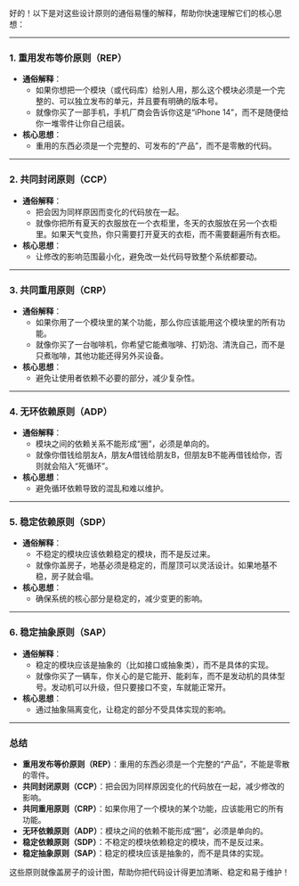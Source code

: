 好的！以下是对这些设计原则的通俗易懂的解释，帮助你快速理解它们的核心思想：

---

### **1. 重用发布等价原则（REP）**
   - **通俗解释**：
     - 如果你想把一个模块（或代码库）给别人用，那么这个模块必须是一个完整的、可以独立发布的单元，并且要有明确的版本号。
     - 就像你买了一部手机，手机厂商会告诉你这是“iPhone 14”，而不是随便给你一堆零件让你自己组装。
   - **核心思想**：
     - 重用的东西必须是一个完整的、可发布的“产品”，而不是零散的代码。

---

### **2. 共同封闭原则（CCP）**
   - **通俗解释**：
     - 把会因为同样原因而变化的代码放在一起。
     - 就像你把所有夏天的衣服放在一个衣柜里，冬天的衣服放在另一个衣柜里。如果天气变热，你只需要打开夏天的衣柜，而不需要翻遍所有衣柜。
   - **核心思想**：
     - 让修改的影响范围最小化，避免改一处代码导致整个系统都要动。

---

### **3. 共同重用原则（CRP）**
   - **通俗解释**：
     - 如果你用了一个模块里的某个功能，那么你应该能用这个模块里的所有功能。
     - 就像你买了一台咖啡机，你希望它能煮咖啡、打奶泡、清洗自己，而不是只煮咖啡，其他功能还得另外买设备。
   - **核心思想**：
     - 避免让使用者依赖不必要的部分，减少复杂性。

---

### **4. 无环依赖原则（ADP）**
   - **通俗解释**：
     - 模块之间的依赖关系不能形成“圈”，必须是单向的。
     - 就像你借钱给朋友A，朋友A借钱给朋友B，但朋友B不能再借钱给你，否则就会陷入“死循环”。
   - **核心思想**：
     - 避免循环依赖导致的混乱和难以维护。

---

### **5. 稳定依赖原则（SDP）**
   - **通俗解释**：
     - 不稳定的模块应该依赖稳定的模块，而不是反过来。
     - 就像你盖房子，地基必须是稳定的，而屋顶可以灵活设计。如果地基不稳，房子就会塌。
   - **核心思想**：
     - 确保系统的核心部分是稳定的，减少变更的影响。

---

### **6. 稳定抽象原则（SAP）**
   - **通俗解释**：
     - 稳定的模块应该是抽象的（比如接口或抽象类），而不是具体的实现。
     - 就像你买了一辆车，你关心的是它能开、能刹车，而不是发动机的具体型号。发动机可以升级，但只要接口不变，车就能正常开。
   - **核心思想**：
     - 通过抽象隔离变化，让稳定的部分不受具体实现的影响。

---

### **总结**
- **重用发布等价原则（REP）**：重用的东西必须是一个完整的“产品”，不能是零散的零件。
- **共同封闭原则（CCP）**：把会因为同样原因变化的代码放在一起，减少修改的影响。
- **共同重用原则（CRP）**：如果你用了一个模块的某个功能，应该能用它的所有功能。
- **无环依赖原则（ADP）**：模块之间的依赖不能形成“圈”，必须是单向的。
- **稳定依赖原则（SDP）**：不稳定的模块依赖稳定的模块，而不是反过来。
- **稳定抽象原则（SAP）**：稳定的模块应该是抽象的，而不是具体的实现。

这些原则就像盖房子的设计图，帮助你把代码设计得更加清晰、稳定和易于维护！